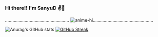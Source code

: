 ### Hi there!! I'm SanyuD ✌️💖
....................................................
![anime-hi](https://user-images.githubusercontent.com/57134307/182208801-48923c21-756c-4cac-b97a-ab8e81ea184e.gif).................................................


![Anurag's GitHub stats](https://github-readme-stats.vercel.app/api?username=sanyud24&show_icons=true&theme=radical)
[![GitHub Streak](https://github-readme-streak-stats.herokuapp.com/?user=sanyud24&theme=radical)](https://git.io/streak-stats)
<!--
**sanyud24/sanyud24** is a ✨ _special_ ✨ repository because its `README.md` (this file) appears on your GitHub profile.




Here are some ideas to get you started:

- 🔭 I’m currently working on ...
- 🌱 I’m currently learning ...
- 👯 I’m looking to collaborate on ...
- 🤔 I’m looking for help with ...
- 💬 Ask me about ...
- 📫 How to reach me: ...
- 😄 Pronouns: ...
- ⚡ Fun fact: ...
-->
